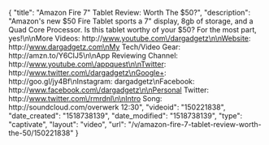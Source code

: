 {
    "title": "Amazon Fire 7\" Tablet Review: Worth The $50?",
    "description": "Amazon's new $50 Fire Tablet sports a 7\" display, 8gb of storage, and a Quad Core Processor. Is this tablet worthy of your $50? For the most part, yes!\n\nMore Videos: http:\/\/www.youtube.com\/dargadgetz\n\nWebsite: http:\/\/www.dargadgetz.com\nMy Tech\/Video Gear: http:\/\/amzn.to\/Y6CIJ5\n\nApp Reviewing Channel: http:\/\/www.youtube.com\/appquest\n\nTwitter: http:\/\/www.twitter.com\/dargadgetz\nGoogle+: http:\/\/goo.gl\/jy4Bf\nInstagram: dargadgetz\nFacebook: http:\/\/www.facebook.com\/dargadgetz\n\nPersonal Twitter: http:\/\/www.twitter.com\/rmrdnl\n\nIntro Song: http:\/\/soundcloud.com\/overwerk 12:30",
    "videoid": "150221838",
    "date_created": "1518738139",
    "date_modified": "1518738139",
    "type": "captivate",
    "layout": "video",
    "url": "\/v\/amazon-fire-7-tablet-review-worth-the-50\/150221838"
}